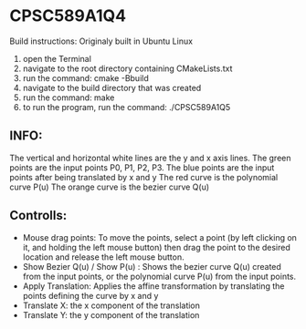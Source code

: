 # CPSC589A1Q4
Build instructions:
Originaly built in Ubuntu Linux
1. open the Terminal
2. navigate to the root directory containing CMakeLists.txt
3. run the command: cmake -Bbuild
4. navigate to the build directory that was created
5. run the command: make
6. to run the program, run the command: ./CPSC589A1Q5

## INFO:
The vertical and horizontal white lines are the y and x axis lines. 
The green points are the input points P0, P1, P2, P3.
The blue points are the input points after being translated by x and y
The red curve is the polynomial curve P(u)
The orange curve is the bezier curve Q(u)


## Controlls:
* Mouse drag points: To move the points, select a point (by left clicking on it, and holding the left mouse button) then drag the point to the desired location and release the left mouse button.
* Show Bezier Q(u) / Show P(u) : Shows the bezier curve Q(u) created from the input points, or the polynomial curve P(u) from the input points.
* Apply Translation: Applies the affine transformation by translating the points defining the curve by x and y
* Translate X: the x component of the translation
* Translate Y: the y component of the translation

